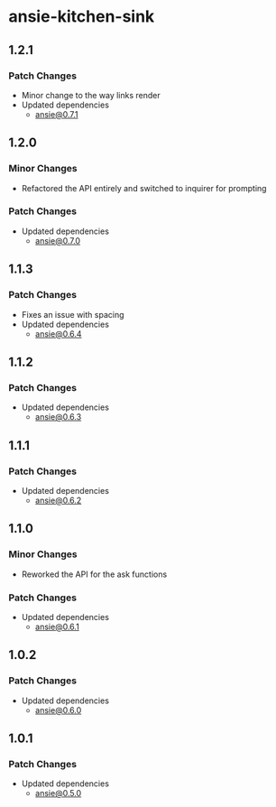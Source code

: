 # ansie-kitchen-sink

## 1.2.1

### Patch Changes

- Minor change to the way links render
- Updated dependencies
  - ansie@0.7.1

## 1.2.0

### Minor Changes

- Refactored the API entirely and switched to inquirer for prompting

### Patch Changes

- Updated dependencies
  - ansie@0.7.0

## 1.1.3

### Patch Changes

- Fixes an issue with spacing
- Updated dependencies
  - ansie@0.6.4

## 1.1.2

### Patch Changes

- Updated dependencies
  - ansie@0.6.3

## 1.1.1

### Patch Changes

- Updated dependencies
  - ansie@0.6.2

## 1.1.0

### Minor Changes

- Reworked the API for the ask functions

### Patch Changes

- Updated dependencies
  - ansie@0.6.1

## 1.0.2

### Patch Changes

- Updated dependencies
  - ansie@0.6.0

## 1.0.1

### Patch Changes

- Updated dependencies
  - ansie@0.5.0
